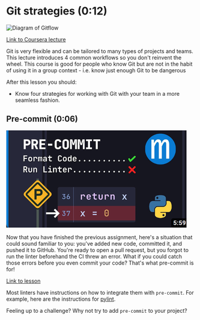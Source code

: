# Git strategies (0:12)

![Diagram of Gitflow](../images/3c50c2d4bb542dafb3c74ba45eaeb0d59f7ef47f1a80e74407f793ceda01e17a.png)

[Link to Coursera lecture](https://www.coursera.org/lecture/version-control-with-git/git-workflows-JdGxA)

Git is very flexible and can be tailored to many types of projects and teams. This lecture introduces 4 common workflows so you don't reinvent the wheel. This course is good for people who know Git but are not in the habit of using it in a group context - i.e. know just enough Git to be dangerous

After this lesson you should:

- Know four strategies for working with Git with your team in a more seamless fashion.

## Pre-commit (0:06)

![Pre-commit cover](../images/pre-commit-cover.png)

Now that you have finished the previous assignment, here's a situation that could sound familiar to you: you've added new code, committed it, and pushed it to GitHub. You're ready to open a pull request, but you forgot to run the linter beforehand the CI threw an error. What if you could catch those errors before you even commit your code? That's what pre-commit is for!

[Link to lesson](https://www.youtube.com/watch?v=psjz6rwzMdk)

Most linters have instructions on how to integrate them with `pre-commit`. For example, here are the instructions for [pylint](https://pylint.pycqa.org/en/latest/user_guide/installation/pre-commit-integration.html).

Feeling up to a challenge? Why not try to add `pre-commit` to your project?
